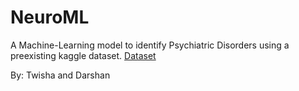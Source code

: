 # NeuroML
A Machine-Learning model to identify Psychiatric Disorders using a preexisting kaggle dataset.
[Dataset](https://www.kaggle.com/datasets/shashwatwork/eeg-psychiatric-disorders-dataset)

By: Twisha and Darshan 

